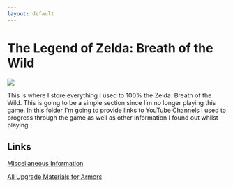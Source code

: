 ```yaml
---
layout: default
---
```

# The Legend of Zelda: Breath of the Wild
<img src="https://assets.nintendo.com/image/upload/ar_16:9,c_lpad,w_1240/b_white/f_auto/q_auto/ncom/software/switch/70010000000025/7137262b5a64d921e193653f8aa0b722925abc5680380ca0e18a5cfd91697f58">

This is where I store everything I used to 100% the Zelda: Breath of the Wild. This is going to be a simple section since I’m no longer playing this game. In this folder I'm going to provide links to YouTube Channels I used to progress through the game as well as other information I found out whilst playing.

## Links
[Miscellaneous Information](../botw-totk/botw/misc.html)

[All Upgrade Materials for Armors](../botw-totk/botw/UpgradeMaterials4Armors.html)
